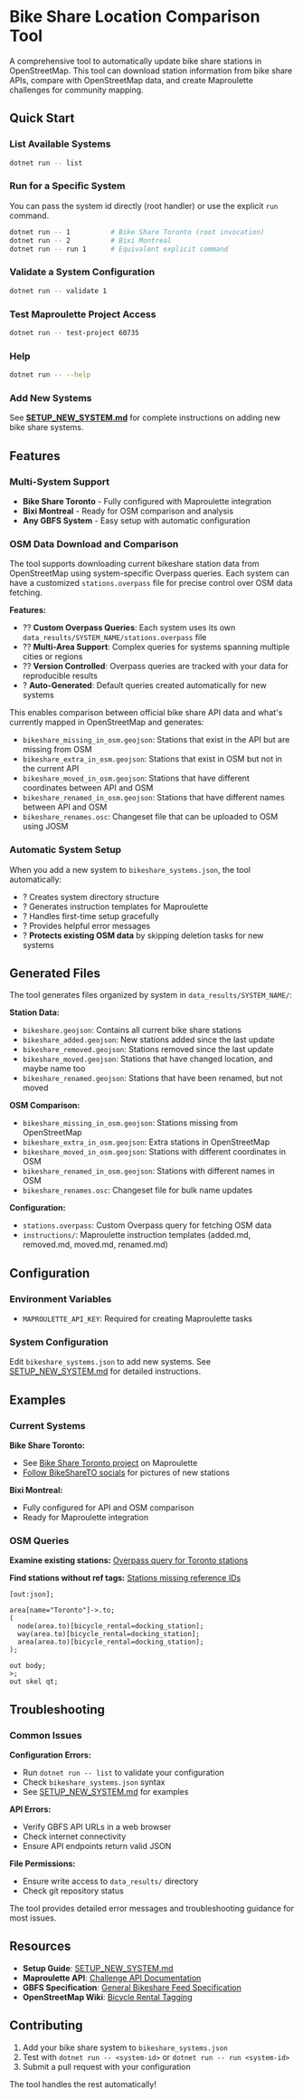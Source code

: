 # Bike Share Location Comparison Tool

A comprehensive tool to automatically update bike share stations in OpenStreetMap. This tool can download station information from bike share APIs, compare with OpenStreetMap data, and create Maproulette challenges for community mapping.

## Quick Start

### List Available Systems
```bash
dotnet run -- list
```

### Run for a Specific System
You can pass the system id directly (root handler) or use the explicit `run` command.
```bash
dotnet run -- 1          # Bike Share Toronto (root invocation)
dotnet run -- 2          # Bixi Montreal
dotnet run -- run 1      # Equivalent explicit command
```

### Validate a System Configuration
```bash
dotnet run -- validate 1
```

### Test Maproulette Project Access
```bash
dotnet run -- test-project 60735
```

### Help
```bash
dotnet run -- --help
```

### Add New Systems
See **[SETUP_NEW_SYSTEM.md](SETUP_NEW_SYSTEM.md)** for complete instructions on adding new bike share systems.

## Features

### Multi-System Support
- **Bike Share Toronto** - Fully configured with Maproulette integration
- **Bixi Montreal** - Ready for OSM comparison and analysis
- **Any GBFS System** - Easy setup with automatic configuration

### OSM Data Download and Comparison

The tool supports downloading current bikeshare station data from OpenStreetMap using system-specific Overpass queries. Each system can have a customized `stations.overpass` file for precise control over OSM data fetching.

**Features:**
- ?? **Custom Overpass Queries**: Each system uses its own `data_results/SYSTEM_NAME/stations.overpass` file
- ?? **Multi-Area Support**: Complex queries for systems spanning multiple cities or regions
- ?? **Version Controlled**: Overpass queries are tracked with your data for reproducible results
- ? **Auto-Generated**: Default queries created automatically for new systems

This enables comparison between official bike share API data and what's currently mapped in OpenStreetMap and generates:
* `bikeshare_missing_in_osm.geojson`: Stations that exist in the API but are missing from OSM
* `bikeshare_extra_in_osm.geojson`: Stations that exist in OSM but not in the current API
* `bikeshare_moved_in_osm.geojson`: Stations that have different coordinates between API and OSM
* `bikeshare_renamed_in_osm.geojson`: Stations that have different names between API and OSM
* `bikeshare_renames.osc`: Changeset file that can be uploaded to OSM using JOSM

### Automatic System Setup

When you add a new system to `bikeshare_systems.json`, the tool automatically:
- ? Creates system directory structure
- ? Generates instruction templates for Maproulette
- ? Handles first-time setup gracefully
- ? Provides helpful error messages
- ? **Protects existing OSM data** by skipping deletion tasks for new systems

## Generated Files

The tool generates files organized by system in `data_results/SYSTEM_NAME/`:

**Station Data:**
* `bikeshare.geojson`: Contains all current bike share stations
* `bikeshare_added.geojson`: New stations added since the last update
* `bikeshare_removed.geojson`: Stations removed since the last update
* `bikeshare_moved.geojson`: Stations that have changed location, and maybe name too
* `bikeshare_renamed.geojson`: Stations that have been renamed, but not moved

**OSM Comparison:**
* `bikeshare_missing_in_osm.geojson`: Stations missing from OpenStreetMap
* `bikeshare_extra_in_osm.geojson`: Extra stations in OpenStreetMap
* `bikeshare_moved_in_osm.geojson`: Stations with different coordinates in OSM
* `bikeshare_renamed_in_osm.geojson`: Stations with different names in OSM
* `bikeshare_renames.osc`: Changeset file for bulk name updates

**Configuration:**
* `stations.overpass`: Custom Overpass query for fetching OSM data
* `instructions/`: Maproulette instruction templates (added.md, removed.md, moved.md, renamed.md)

## Configuration

### Environment Variables
- `MAPROULETTE_API_KEY`: Required for creating Maproulette tasks

### System Configuration
Edit `bikeshare_systems.json` to add new systems. See [SETUP_NEW_SYSTEM.md](SETUP_NEW_SYSTEM.md) for detailed instructions.

## Examples

### Current Systems

**Bike Share Toronto:**
- See [Bike Share Toronto project](https://maproulette.org/admin/project/60735) on Maproulette
- [Follow BikeShareTO socials](https://x.com/BikeShareTO) for pictures of new stations

**Bixi Montreal:**
- Fully configured for API and OSM comparison
- Ready for Maproulette integration

### OSM Queries

**Examine existing stations:**
[Overpass query for Toronto stations](https://overpass-turbo.eu/s/1LGI)

**Find stations without ref tags:**
[Stations missing reference IDs](https://overpass-turbo.eu/s/1QGK)

```overpass
[out:json];

area[name="Toronto"]->.to;
(
  node(area.to)[bicycle_rental=docking_station];
  way(area.to)[bicycle_rental=docking_station];
  area(area.to)[bicycle_rental=docking_station];
);

out body;
>;
out skel qt;
```

## Troubleshooting

### Common Issues

**Configuration Errors:**
- Run `dotnet run -- list` to validate your configuration
- Check `bikeshare_systems.json` syntax
- See [SETUP_NEW_SYSTEM.md](SETUP_NEW_SYSTEM.md) for examples

**API Errors:**
- Verify GBFS API URLs in a web browser
- Check internet connectivity
- Ensure API endpoints return valid JSON

**File Permissions:**
- Ensure write access to `data_results/` directory
- Check git repository status

The tool provides detailed error messages and troubleshooting guidance for most issues.

## Resources

- **Setup Guide**: [SETUP_NEW_SYSTEM.md](SETUP_NEW_SYSTEM.md)
- **Maproulette API**: [Challenge API Documentation](https://github.com/maproulette/maproulette-backend/blob/main/docs/challenge_api.md#manually-building-a-challenge)
- **GBFS Specification**: [General Bikeshare Feed Specification](https://github.com/NABSA/gbfs)
- **OpenStreetMap Wiki**: [Bicycle Rental Tagging](https://wiki.openstreetmap.org/wiki/Tag:amenity%3Dbicycle_rental)

## Contributing

1. Add your bike share system to `bikeshare_systems.json`
2. Test with `dotnet run -- <system-id>` or `dotnet run -- run <system-id>`
3. Submit a pull request with your configuration

The tool handles the rest automatically!